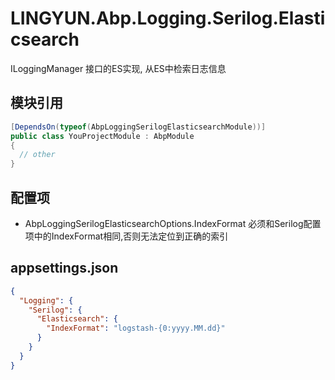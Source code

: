 # LINGYUN.Abp.Logging.Serilog.Elasticsearch

ILoggingManager 接口的ES实现, 从ES中检索日志信息  

## 模块引用

```csharp
[DependsOn(typeof(AbpLoggingSerilogElasticsearchModule))]
public class YouProjectModule : AbpModule
{
  // other
}
```

## 配置项

*  AbpLoggingSerilogElasticsearchOptions.IndexFormat	必须和Serilog配置项中的IndexFormat相同,否则无法定位到正确的索引  

## appsettings.json

```json
{
  "Logging": {
    "Serilog": {
      "Elasticsearch": {
        "IndexFormat": "logstash-{0:yyyy.MM.dd}"
      }
    }
  }
}

```